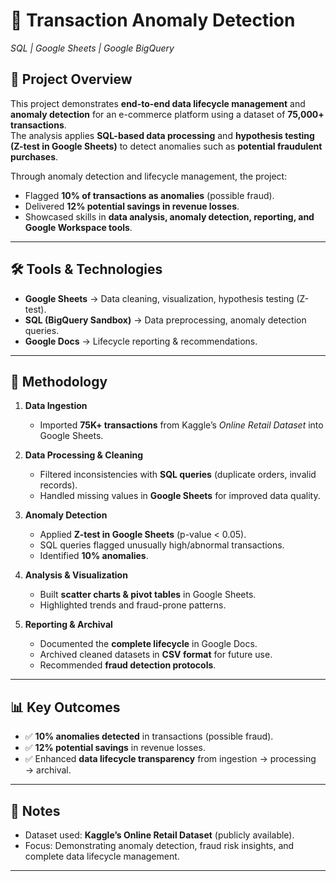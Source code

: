 # 🛒 Transaction Anomaly Detection  
_SQL | Google Sheets | Google BigQuery_  

## 📌 Project Overview  
This project demonstrates **end-to-end data lifecycle management** and **anomaly detection** for an e-commerce platform using a dataset of **75,000+ transactions**.  
The analysis applies **SQL-based data processing** and **hypothesis testing (Z-test in Google Sheets)** to detect anomalies such as **potential fraudulent purchases**.  

Through anomaly detection and lifecycle management, the project:  
- Flagged **10% of transactions as anomalies** (possible fraud).  
- Delivered **12% potential savings in revenue losses**.  
- Showcased skills in **data analysis, anomaly detection, reporting, and Google Workspace tools**.  

---

## 🛠️ Tools & Technologies  
- **Google Sheets** → Data cleaning, visualization, hypothesis testing (Z-test).  
- **SQL (BigQuery Sandbox)** → Data preprocessing, anomaly detection queries.  
- **Google Docs** → Lifecycle reporting & recommendations.  

---

## 🔎 Methodology  

1. **Data Ingestion**  
   - Imported **75K+ transactions** from Kaggle’s *Online Retail Dataset* into Google Sheets.  

2. **Data Processing & Cleaning**  
   - Filtered inconsistencies with **SQL queries** (duplicate orders, invalid records).  
   - Handled missing values in **Google Sheets** for improved data quality.  

3. **Anomaly Detection**  
   - Applied **Z-test in Google Sheets** (p-value < 0.05).  
   - SQL queries flagged unusually high/abnormal transactions.  
   - Identified **10% anomalies**.  

4. **Analysis & Visualization**  
   - Built **scatter charts & pivot tables** in Google Sheets.  
   - Highlighted trends and fraud-prone patterns.  

5. **Reporting & Archival**  
   - Documented the **complete lifecycle** in Google Docs.  
   - Archived cleaned datasets in **CSV format** for future use.  
   - Recommended **fraud detection protocols**.  

---

## 📊 Key Outcomes  

- ✅ **10% anomalies detected** in transactions (possible fraud).  
- ✅ **12% potential savings** in revenue losses.  
- ✅ Enhanced **data lifecycle transparency** from ingestion → processing → archival.  

---

## 📌 Notes  
- Dataset used: **Kaggle’s Online Retail Dataset** (publicly available).  
- Focus: Demonstrating anomaly detection, fraud risk insights, and complete data lifecycle management.  

---

